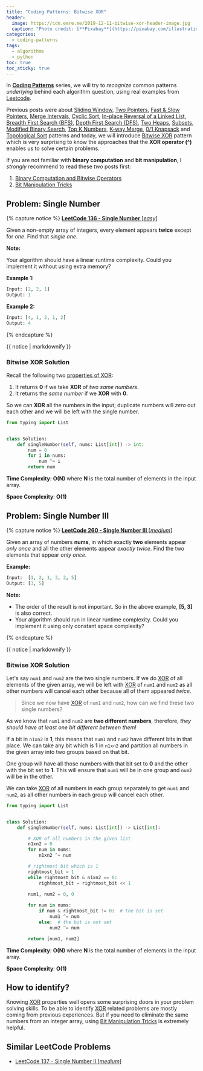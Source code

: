 ```yaml
---
title: "Coding Patterns: Bitwise XOR"
header:
  image: https://cdn.emre.me/2019-12-11-bitwise-xor-header-image.jpg
  caption: "Photo credit: [**Pixabay**](https://pixabay.com/illustrations/binary-code-binary-binary-system-475664/)"
categories:
  - coding-patterns
tags:
  - algorithms
  - python
toc: true
toc_sticky: true
---
```


In **[Coding Patterns](https://emre.me/categories/#coding-patterns)** series, we will try to *recognize* common patterns *underlying* behind each algorithm question, using real examples from [Leetcode](https://leetcode.com/).

Previous posts were about [Sliding Window](https://emre.me/coding-patterns/sliding-window/), [Two Pointers](https://emre.me/coding-patterns/two-pointers/), [Fast & Slow Pointers](https://emre.me/coding-patterns/fast-slow-pointers/), [Merge Intervals](https://emre.me/coding-patterns/merge-intervals/), [Cyclic Sort](https://emre.me/coding-patterns/cyclic-sort/), [In-place Reversal of a Linked List](https://emre.me/coding-patterns/in-place-reversal-of-a-linked-list/), [Breadth First Search (BFS)](https://emre.me/coding-patterns/breadth-first-search/), [Depth First Search (DFS)](https://emre.me/coding-patterns/depth-first-search/), [Two Heaps](https://emre.me/coding-patterns/two-heaps/), [Subsets](https://emre.me/coding-patterns/subsets/), [Modified Binary Search](https://emre.me/coding-patterns/modified-binary-search/), [Top K Numbers](https://emre.me/coding-patterns/top-k-numbers), [K-way Merge](https://emre.me/coding-patterns/k-way-merge), [0/1 Knapsack](https://emre.me/coding-patterns/knapsack) and [Topological Sort](https://emre.me/coding-patterns/topological-sort) patterns and today, we will introduce [Bitwise XOR](https://emre.me/coding-patterns/bitwise-xor) pattern which is very surprising to know the approaches that the **XOR operator (^)** enables us to solve certain problems.

If you are not familiar with **binary computation** and **bit manipulation**, I *strongly* recommend to read these *two* posts first:

1. [Binary Computation and Bitwise Operators](https://emre.me/computer-science/binary-computation-and-bitwise-operators/)
2. [Bit Manipulation Tricks](https://emre.me/computer-science/bit-manipulation-tricks/)

## Problem: Single Number ##
{% capture notice %}
[**LeetCode 136 - Single Number** [*easy*]](https://leetcode.com/problems/single-number/)

Given a non-empty array of integers, every element appears **twice** except for *one*. Find that *single one*.

**Note:**

Your algorithm should have a linear runtime complexity. Could you implement it without using extra memory?

**Example 1:**

```python
Input: [2, 2, 1]
Output: 1
```

**Example 2:**

```python
Input: [4, 1, 2, 1, 2]
Output: 4
```

{% endcapture %}

<div class="notice--info">
  {{ notice | markdownify }}
</div>

### Bitwise XOR Solution ###

Recall the following two [properties of XOR](https://emre.me/computer-science/binary-computation-and-bitwise-operators/#xor-operator):

1. It returns **0** if we take **XOR** of *two same numbers*.
2. It returns the *same number* if we **XOR** with **0**.

So we can **XOR** all the numbers in the input; duplicate numbers will *zero* out each other and we will be left with the single number.

```python
from typing import List


class Solution:
    def singleNumber(self, nums: List[int]) -> int:
        num = 0
        for i in nums:
            num ^= i
        return num
```

**Time Complexity**: **O(N)** where **N** is the total number of elements in the input array.

**Space Complexity**: **O(1)**

## Problem: Single Number III ##
{% capture notice %}
[**LeetCode 260 - Single Number III** [*medium*]](https://leetcode.com/problems/single-number-iii/)

Given an array of numbers **nums**, in which exactly **two** elements appear *only once* and all the other elements appear *exactly twice*. Find the two elements that appear *only once*.

**Example:**

```python
Input:  [1, 2, 1, 3, 2, 5]
Output: [3, 5]
```

**Note:**

- The order of the result is not important. So in the above example, **[5, 3]** is also correct.
- Your algorithm should run in linear runtime complexity. Could you implement it using only constant space complexity?

{% endcapture %}

<div class="notice--info">
  {{ notice | markdownify }}
</div>

### Bitwise XOR Solution ###

Let's say `num1` and `num2` are the two single numbers. If we do [XOR](https://emre.me/computer-science/binary-computation-and-bitwise-operators/#xor-operator) of all elements of the given array, we will be left with [XOR](https://emre.me/computer-science/binary-computation-and-bitwise-operators/#xor-operator) of `num1` and `num2` as all other numbers will cancel each other because all of them appeared *twice*.

> Since we now have [XOR](https://emre.me/computer-science/binary-computation-and-bitwise-operators/#xor-operator) of `num1` and `num2`, how can we find these two single numbers?

As we know that `num1` and `num2` are **two different numbers**, therefore, *they should have at least one bit different between them*! 

If a bit in `n1xn2` is **1**, this means that `num1` and `num2` have different bits in that place. We can take any bit which is **1** in `n1xn2` and partition all numbers in the given array into two groups based on that bit. 

One group will have all those numbers with that bit set to **0** and the other with the bit set to **1**. This will ensure that `num1` will be in one group and `num2` will be in the other. 

We can take [XOR](https://emre.me/computer-science/binary-computation-and-bitwise-operators/#xor-operator) of all numbers in each group separately to get `num1` and `num2`, as all other numbers in each group will cancel each other.

```python
from typing import List


class Solution:
    def singleNumber(self, nums: List[int]) -> List[int]:

        # XOR of all numbers in the given list
        n1xn2 = 0
        for num in nums:
            n1xn2 ^= num

        # rightmost bit which is 1
        rightmost_bit = 1
        while rightmost_bit & n1xn2 == 0:
            rightmost_bit = rightmost_bit << 1

        num1, num2 = 0, 0
        
        for num in nums:
            if num & rightmost_bit != 0:  # the bit is set
                num1 ^= num
            else:  # the bit is not set
                num2 ^= num

        return [num1, num2]
```

**Time Complexity**: **O(N)** where **N** is the total number of elements in the input array.

**Space Complexity**: **O(1)**

## How to identify? ##
Knowing [XOR](https://emre.me/computer-science/binary-computation-and-bitwise-operators/#xor-operator) properties well opens some surprising doors in your problem solving skills. To be able to identify [XOR](https://emre.me/computer-science/binary-computation-and-bitwise-operators/#xor-operator) related problems are mostly coming from previous experiences. But if you need to eliminate the same numbers from an integer array, using [Bit Manipulation Tricks](https://emre.me/computer-science/bit-manipulation-tricks/) is extremely helpful.

## Similar LeetCode Problems ##
* [LeetCode 137 - Single Number II [*medium*]](https://leetcode.com/problems/single-number-ii/)